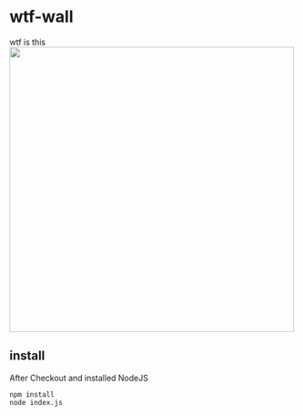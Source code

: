 # wtf-wall
wtf is this
<br><img src="https://i0.wp.com/commadot.com/wp-content/uploads/2009/02/wtf.png?w=550&ssl=1" width=500><br>


## install
After Checkout and installed NodeJS
```
npm install
node index.js
```
